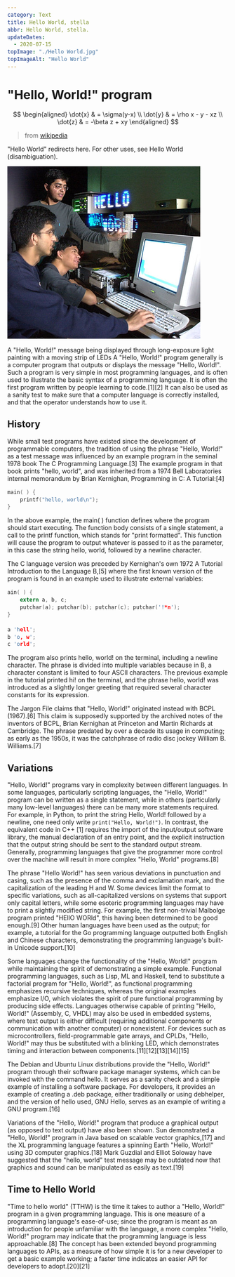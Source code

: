 ```yaml
---
category: Text
title: Hello World, stella
abbr: Hello World, stella.
updateDates:
  - 2020-07-15
topImage: "./Hello World.jpg"
topImageAlt: "Hello World"
---
```


# "Hello, World!" program

$$
\begin{aligned}
\dot{x} & = \sigma(y-x) \\
\dot{y} & = \rho x - y - xz \\
\dot{z} & = -\beta z + xy
\end{aligned}
$$

> from [wikipedia](https://en.wikipedia.org/wiki/%22Hello,_World!%22_program)

"Hello World" redirects here. For other uses, see Hello World (disambiguation).

![hello world](./helloguys.jpg)

A "Hello, World!" message being displayed through long-exposure light painting with a moving strip of LEDs
A "Hello, World!" program generally is a computer program that outputs or displays the message "Hello, World!". Such a program is very simple in most programming languages, and is often used to illustrate the basic syntax of a programming language. It is often the first program written by people learning to code.[1][2] It can also be used as a sanity test to make sure that a computer language is correctly installed, and that the operator understands how to use it.

## History

While small test programs have existed since the development of programmable computers, the tradition of using the phrase "Hello, World!" as a test message was influenced by an example program in the seminal 1978 book The C Programming Language.[3] The example program in that book prints "hello, world", and was inherited from a 1974 Bell Laboratories internal memorandum by Brian Kernighan, Programming in C: A Tutorial:[4]

```c
main( ) {
    printf("hello, world\n");
}
```

In the above example, the main( ) function defines where the program should start executing. The function body consists of a single statement, a call to the printf function, which stands for "print formatted". This function will cause the program to output whatever is passed to it as the parameter, in this case the string hello, world, followed by a newline character.

The C language version was preceded by Kernighan's own 1972 A Tutorial Introduction to the Language B,[5] where the first known version of the program is found in an example used to illustrate external variables:

```c
ain( ) {
    extern a, b, c;
    putchar(a); putchar(b); putchar(c); putchar('!*n');
}

a 'hell';
b 'o, w';
c 'orld';
```

The program also prints hello, world! on the terminal, including a newline character. The phrase is divided into multiple variables because in B, a character constant is limited to four ASCII characters. The previous example in the tutorial printed hi! on the terminal, and the phrase hello, world! was introduced as a slightly longer greeting that required several character constants for its expression.

The Jargon File claims that "Hello, World!" originated instead with BCPL (1967).[6] This claim is supposedly supported by the archived notes of the inventors of BCPL, Brian Kernighan at Princeton and Martin Richards at Cambridge. The phrase predated by over a decade its usage in computing; as early as the 1950s, it was the catchphrase of radio disc jockey William B. Williams.[7]

## Variations

"Hello, World!" programs vary in complexity between different languages. In some languages, particularly scripting languages, the "Hello, World!" program can be written as a single statement, while in others (particularly many low-level languages) there can be many more statements required. For example, in Python, to print the string Hello, World! followed by a newline, one need only write `print("Hello, World!")`. In contrast, the equivalent code in C++ [1] requires the import of the input/output software library, the manual declaration of an entry point, and the explicit instruction that the output string should be sent to the standard output stream. Generally, programming languages that give the programmer more control over the machine will result in more complex "Hello, World" programs.[8]

The phrase "Hello World!" has seen various deviations in punctuation and casing, such as the presence of the comma and exclamation mark, and the capitalization of the leading H and W. Some devices limit the format to specific variations, such as all-capitalized versions on systems that support only capital letters, while some esoteric programming languages may have to print a slightly modified string. For example, the first non-trivial Malbolge program printed "HEllO WORld", this having been determined to be good enough.[9] Other human languages have been used as the output; for example, a tutorial for the Go programming language outputted both English and Chinese characters, demonstrating the programming language's built-in Unicode support.[10]

Some languages change the functionality of the "Hello, World!" program while maintaining the spirit of demonstrating a simple example. Functional programming languages, such as Lisp, ML and Haskell, tend to substitute a factorial program for "Hello, World!", as functional programming emphasizes recursive techniques, whereas the original examples emphasize I/O, which violates the spirit of pure functional programming by producing side effects. Languages otherwise capable of printing "Hello, World!" (Assembly, C, VHDL) may also be used in embedded systems, where text output is either difficult (requiring additional components or communication with another computer) or nonexistent. For devices such as microcontrollers, field-programmable gate arrays, and CPLDs, "Hello, World!" may thus be substituted with a blinking LED, which demonstrates timing and interaction between components.[11][12][13][14][15]

The Debian and Ubuntu Linux distributions provide the "Hello, World!" program through their software package manager systems, which can be invoked with the command hello. It serves as a sanity check and a simple example of installing a software package. For developers, it provides an example of creating a .deb package, either traditionally or using debhelper, and the version of hello used, GNU Hello, serves as an example of writing a GNU program.[16]

Variations of the "Hello, World!" program that produce a graphical output (as opposed to text output) have also been shown. Sun demonstrated a "Hello, World!" program in Java based on scalable vector graphics,[17] and the XL programming language features a spinning Earth "Hello, World!" using 3D computer graphics.[18] Mark Guzdial and Elliot Soloway have suggested that the "hello, world" test message may be outdated now that graphics and sound can be manipulated as easily as text.[19]

## Time to Hello World

"Time to hello world" (TTHW) is the time it takes to author a "Hello, World!" program in a given programming language. This is one measure of a programming language's ease-of-use; since the program is meant as an introduction for people unfamiliar with the language, a more complex "Hello, World!" program may indicate that the programming language is less approachable.[8] The concept has been extended beyond programming languages to APIs, as a measure of how simple it is for a new developer to get a basic example working; a faster time indicates an easier API for developers to adopt.[20][21]
